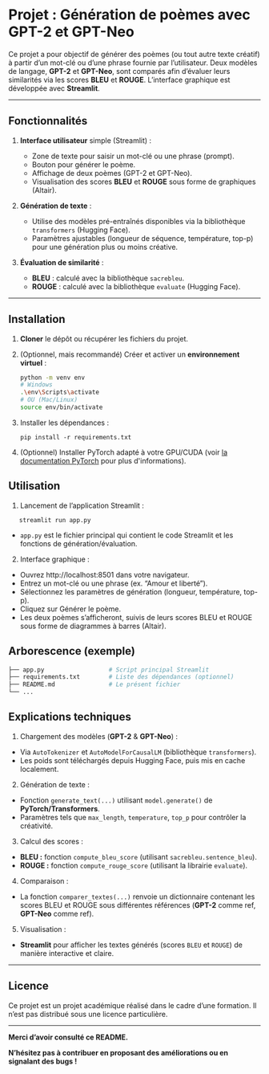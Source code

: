 # Projet : Génération de poèmes avec GPT-2 et GPT-Neo

Ce projet a pour objectif de générer des poèmes (ou tout autre texte créatif) à partir d’un mot-clé ou d’une phrase fournie par l’utilisateur. Deux modèles de langage, **GPT-2** et **GPT-Neo**, sont comparés afin d’évaluer leurs similarités via les scores **BLEU** et **ROUGE**. L’interface graphique est développée avec **Streamlit**.

---

## Fonctionnalités

1. **Interface utilisateur** simple (Streamlit) :
   - Zone de texte pour saisir un mot-clé ou une phrase (prompt).
   - Bouton pour générer le poème.
   - Affichage de deux poèmes (GPT-2 et GPT-Neo).
   - Visualisation des scores **BLEU** et **ROUGE** sous forme de graphiques (Altair).

2. **Génération de texte** :
   - Utilise des modèles pré-entraînés disponibles via la bibliothèque `transformers` (Hugging Face).
   - Paramètres ajustables (longueur de séquence, température, top-p) pour une génération plus ou moins créative.

3. **Évaluation de similarité** :
   - **BLEU** : calculé avec la bibliothèque `sacrebleu`.
   - **ROUGE** : calculé avec la bibliothèque `evaluate` (Hugging Face).

---

## Installation

1. **Cloner** le dépôt ou récupérer les fichiers du projet.
2. (Optionnel, mais recommandé) Créer et activer un **environnement virtuel** :
   ```bash
   python -m venv env
   # Windows
   .\env\Scripts\activate
   # OU (Mac/Linux)
   source env/bin/activate
3. Installer les dépendances :
   ````
   pip install -r requirements.txt
   ````

4. (Optionnel) Installer PyTorch adapté à votre GPU/CUDA (voir [la documentation PyTorch](https://pytorch.org/) pour plus d'informations).

## Utilisation
1. Lancement de l’application Streamlit :
````
   streamlit run app.py
   ````
- `app.py` est le fichier principal qui contient le code Streamlit et les fonctions de génération/évaluation.
2. Interface graphique :

- Ouvrez http://localhost:8501 dans votre navigateur.
- Entrez un mot-clé ou une phrase (ex. “Amour et liberté”).
- Sélectionnez les paramètres de génération (longueur, température, top-p).
- Cliquez sur Générer le poème.
- Les deux poèmes s’afficheront, suivis de leurs scores BLEU et ROUGE sous forme de diagrammes à barres (Altair).
  
## Arborescence (exemple)
   `````bash
   ├── app.py                  # Script principal Streamlit
   ├── requirements.txt        # Liste des dépendances (optionnel)
   ├── README.md               # Le présent fichier
   └── ...
``````


## Explications techniques

1. Chargement des modèles (**GPT-2** & **GPT-Neo**) :

 - Via `AutoTokenizer` et `AutoModelForCausalLM` (bibliothèque `transformers`).
 - Les poids sont téléchargés depuis Hugging Face, puis mis en cache localement.

2. Génération de texte :

- Fonction `generate_text(...)` utilisant `model.generate()` de **PyTorch/Transformers**.
- Paramètres tels que `max_length`, `temperature`, `top_p` pour contrôler la créativité.

3. Calcul des scores :

- **BLEU :** fonction `compute_bleu_score` (utilisant `sacrebleu.sentence_bleu`).
- **ROUGE :** fonction `compute_rouge_score` (utilisant la librairie `evaluate`).

4. Comparaison :

- La fonction `comparer_textes(...)` renvoie un dictionnaire contenant les scores BLEU et ROUGE sous différentes références (**GPT-2** comme ref, **GPT-Neo** comme ref).
  
5. Visualisation :

- **Streamlit** pour afficher les textes générés (scores `BLEU` et `ROUGE`) de manière interactive et claire.

--------------------------------------------------
## Licence

Ce projet est un projet académique réalisé dans le cadre d’une formation. Il n’est pas distribué sous une licence particulière.

---------------------------------------------------

**Merci d’avoir consulté ce README.**

**N’hésitez pas à contribuer en proposant des améliorations ou en signalant des bugs !**
